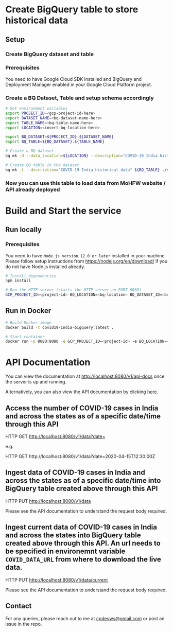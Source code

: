 # Create BigQuery table to store historical data

## Setup

### Create BigQuery dataset and table

### Prerequisites
You need to have Google Cloud SDK installed and BigQuery and Deployment Manager enabled in your Google Cloud Platform project.

### Create a BQ Dataset, Table and setup schema accordingly

```bash
# Set environment variables
export PROJECT_ID=<gcp-project-id-here>
export DATASET_NAME=<bq-dataset-name-here>
export TABLE_NAME=<bq-table-name-here>
export LOCATION=<insert-bq-location-here>

export BQ_DATASET=${PROJECT_ID}:${DATASET_NAME}
export BQ_TABLE=${BQ_DATASET}.${TABLE_NAME}

# Create a BQ dataset
bq mk -d --data_location=${LOCATION} --description="COVID-19 India historical data" ${BQ_DATASET}

# Create BQ table in the dataset
bq mk -t --description="COVID-19 India historical data" ${BQ_TABLE} ./schema.json

```

### Now you can use this table to load data from MoHFW website / API already deployed

# Build and Start the service

## Run locally

### Prerequisites
You need to have `Node.js version 12.0 or later` installed in your machine. Please follow setup instructions from https://nodejs.org/en/download/ if you do not have Node.js installed already.


``` bash
# Install dependencies
npm install

# Run the HTTP server (starts the HTTP server on PORT 8080)
GCP_PROJECT_ID=<project-id> BQ_LOCATION=<bq-location> BQ_DATASET_ID=<bq-dataset-id> BQ_TABLE_NAME=<bq-table-name> npm start

```

## Run in Docker

```bash
# Build Docker image
docker build -t covid19-india-bigquery:latest .
```

```bash
# Start container
docker run -p 8080:8080 -e GCP_PROJECT_ID=<project-id> -e BQ_LOCATION=<bq-location> -e BQ_DATASET_ID=<bq-dataset-id> -e BQ_TABLE_NAME=<bq-table-name> -d covid19-india-bigquery:latest
```

# API Documentation

You can view the documentation at [http://localhost:8080/v1/api-docs](http://localhost:8080/v1/api-docs) once the server is up and running.

Alternatively, you can also view the API documentation by clicking [here](https://petstore.swagger.io/?url=https://raw.githubusercontent.com/crosslibs/covid19-india-bigquery/master/swagger.yaml).

## Access the number of COVID-19 cases in India and across the states as of a specific date/time through this API

HTTP GET [http://localhost:8080/v1/data?date=<dateinISO8601format>](http://localhost:8080/v1/data?date=2020-04-15T12:30:00Z)

e.g. 

HTTP GET http://localhost:8080/v1/data?date=2020-04-15T12:30:00Z

## Ingest data of COVID-19 cases in India and across the states as of a specific date/time into BigQuery table created above through this API

HTTP PUT [http://localhost:8080/v1/data](http://localhost:8080/v1/data)

Please see the API documentation to understand the request body required.

## Ingest current data of COVID-19 cases in India and across the states into BigQuery table created above through this API. An url needs to be specified in environemnt variable `COVID_DATA_URL` from where to download the live data.

HTTP PUT [http://localhost:8080/v1/data/current](http://localhost:8080/v1/data/current)

Please see the API documentation to understand the request body required.

## Contact
For any queries, please reach out to me at cpdevws@gmail.com or post an issue in the repo.